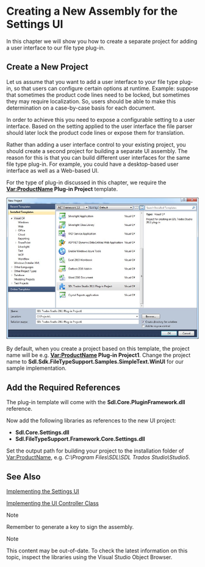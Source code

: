 Creating a New Assembly for the Settings UI
===

In this chapter we will show you how to create a separate project for adding a user interface to our file type plug-in.

Create a New Project
--

Let us assume that you want to add a user interface to your file type plug-in, so that users can configure certain options at runtime. Example: suppose that sometimes the product code lines need to be locked, but sometimes they may require localization. So, users should be able to make this determination on a case-by-case basis for each document.

In order to achieve this you need to expose a configurable setting to a user interface. Based on the setting applied to the user interface the file parser should later lock the product code lines or expose them for translation.

Rather than adding a user interface control to your existing project, you should create a second project for building a separate UI assembly. The reason for this is that you can build different user interfaces for the same file type plug-in. For example, you could have a desktop-based user interface as well as a Web-based UI.

For the type of plug-in discussed in this chapter, we require the **<Var:ProductName> Plug-in Project** template.


![PluginTemplate](images/PluginTemplate.jpg)


By default, when you create a project based on this template, the project name will be e.g. **<Var:ProductName> Plug-in Project1**. Change the project name to **Sdl.Sdk.FileTypeSupport.Samples.SimpleText.WinUI** for our sample implementation.

Add the Required References
--

The plug-in template will come with the **Sdl.Core.PluginFramework.dll** reference.

Now add the following libraries as references to the new UI project:

* **Sdl.Core.Settings.dll**
* **Sdl.FileTypeSupport.Framework.Core.Settings.dll**

Set the output path for building your project to the installation folder of <Var:ProductName>, e.g. *C:\Program Files\SDL\SDL Trados Studio\Studio5*.

See Also
--



[Implementing the Settings UI](implementing_the_settings_ui.md)

[Implementing the UI Controller Class](implementing_the_ui_controller_class.md)

>[!NOTE]
>
>Remember to generate a key to sign the assembly.

>[!NOTE]
>
> This content may be out-of-date. To check the latest information on this topic, inspect the libraries using the Visual Studio Object Browser.